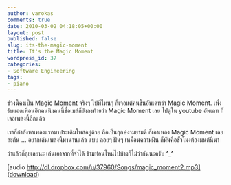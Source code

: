```yaml
---
author: varokas
comments: true
date: 2010-03-02 04:18:05+00:00
layout: post
published: false
slug: its-the-magic-moment
title: It's the Magic Moment
wordpress_id: 37
categories:
- Software Engineering
tags:
- piano
---
```


ช่วงนี้คงเป็น Magic Moment จริงๆ ไปที่ไหนๆ ก็เจอแต่คนขึ้นอัพเดทว่า Magic Moment. เพิ่งรับแอดเพื่อนอีกคนนึงคนนี้ชื่อเมล์ก็ยังลงท้ายว่า Magic Moment เลย ไปดูใน youtube อัพเดท ก็เจอเพลงนี้อีกแล้ว

เราก็กำลังหาเพลงแรกมาประเดิมโพสอยู่ด้วย ถือเป็นฤกษ์งามยามดี ก็เอาเพลง Magic Moment เลยละกัน ... อยากเล่นเพลงนี้มานานแล้ว แบบ ลอยๆ ฝันๆ เหมือนความฝัน ก็มันคือชั่วโมงต้องมนต์นี่นา

ว่าแล้วก็ลุยเลยนะ เล่นเอาจากที่จำได้ ข้ามท่อนไหนไปบ้างก็ไม่ว่ากันนะครับ ^_^

[audio http://dl.dropbox.com/u/37960/Songs/magic_moment2.mp3] ([download](//dl.dropbox.com/u/37960/Songs/magic_moment2.mp3))
